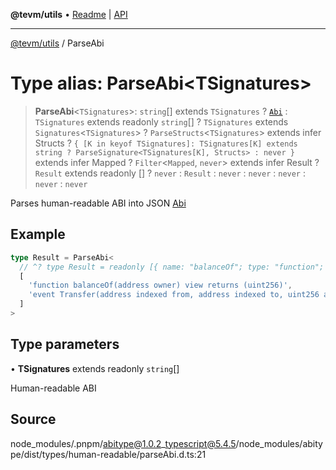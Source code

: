 **@tevm/utils** • [Readme](../README.md) \| [API](../globals.md)

***

[@tevm/utils](../README.md) / ParseAbi

# Type alias: ParseAbi\<TSignatures\>

> **ParseAbi**\<`TSignatures`\>: `string`[] extends `TSignatures` ? [`Abi`](Abi.md) : `TSignatures` extends readonly `string`[] ? `TSignatures` extends `Signatures`\<`TSignatures`\> ? `ParseStructs`\<`TSignatures`\> extends infer Structs ? `{ [K in keyof TSignatures]: TSignatures[K] extends string ? ParseSignature<TSignatures[K], Structs> : never }` extends infer Mapped ? `Filter`\<`Mapped`, `never`\> extends infer Result ? `Result` extends readonly [] ? `never` : `Result` : `never` : `never` : `never` : `never` : `never`

Parses human-readable ABI into JSON [Abi](Abi.md)

## Example

```ts
type Result = ParseAbi<
  // ^? type Result = readonly [{ name: "balanceOf"; type: "function"; stateMutability:...
  [
    'function balanceOf(address owner) view returns (uint256)',
    'event Transfer(address indexed from, address indexed to, uint256 amount)',
  ]
>
```

## Type parameters

• **TSignatures** extends readonly `string`[]

Human-readable ABI

## Source

node\_modules/.pnpm/abitype@1.0.2\_typescript@5.4.5/node\_modules/abitype/dist/types/human-readable/parseAbi.d.ts:21
